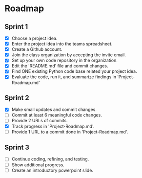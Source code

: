# Roadmap
## Sprint 1
- [x] Choose a project idea.
- [x] Enter the project idea into the teams spreadsheet.
- [x] Create a Github account.
- [x] Join the class organization by accepting the invite email.
- [x] Set up your own code repository in the organization.
- [x] Edit the 'README.md' file and commit changes.
- [x] Find ONE existing Python code base related your project idea.
- [x] Evaluate the code, run it, and summarize findings in 'Project-Roadmap.md'
## Sprint 2
- [x] Make small updates and commit changes.
- [ ] Commit at least 6 meaningful code changes.
- [ ] Provide 2 URLs of commits.
- [x] Track progress in 'Project-Roadmap.md'.
- [ ] Provide 1 URL to a commit done in 'Project-Roadmap.md'.
## Sprint 3 
- [ ] Continue coding, refining, and testing.
- [ ] Show additional progress.
- [ ] Create an introductory powerpoint slide.
